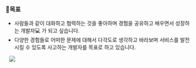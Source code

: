 <h3>🤗목표</h3>

* 사람들과 같이 대화하고 협력하는 것을 좋아하며 경험을 공유하고 배우면서 성장하는 개발자💻 가 되고 싶습니다.
* 다양한 경험들로 어떠한 문제에 대해서 다각도로 생각하고 바라보며 서비스를 발전시킬 수 있도록 사고하는 개발자를 목표로 하고 있습니다.

<!--

<h3>✨저를 더 알고싶다면</h3>
<a href="https://shy-cloche-73f.notion.site/49dda14529bd476fa4c7a57accf3db4c">
    <img src="http://img.shields.io/badge/YouJiHoon's resume-000000?style=flat&logo=Emby&logoColor=white&link=https://shy-cloche-73f.notion.site/49dda14529bd476fa4c7a57accf3db4c"
        style="height : auto; margin-left : 10px; margin-right : 10px;"/>
</a>
-->
<a href="https://dbwlgns9876@gmail.com">
    <img src="http://img.shields.io/badge/Gmail-EA4335?style=flat&logo=Gmail&logoColor=white&link=https://dbwlgns9876@gmail.com"
        style="height : auto; margin-left : 10px; margin-right : 10px;"/>
</a>
<!--
**YOUJI2/YOUJI2** is a ✨ _special_ ✨ repository because its `README.md` (this file) appears on your GitHub profile.

Here are some ideas to get you started:

- 🔭 I’m currently working on ...
- 🌱 I’m currently learning ...
- 👯 I’m looking to collaborate on ...
- 🤔 I’m looking for help with ...
- 💬 Ask me about ...
- 📫 How to reach me: ...
- 😄 Pronouns: ...
- ⚡ Fun fact: ...
-->
